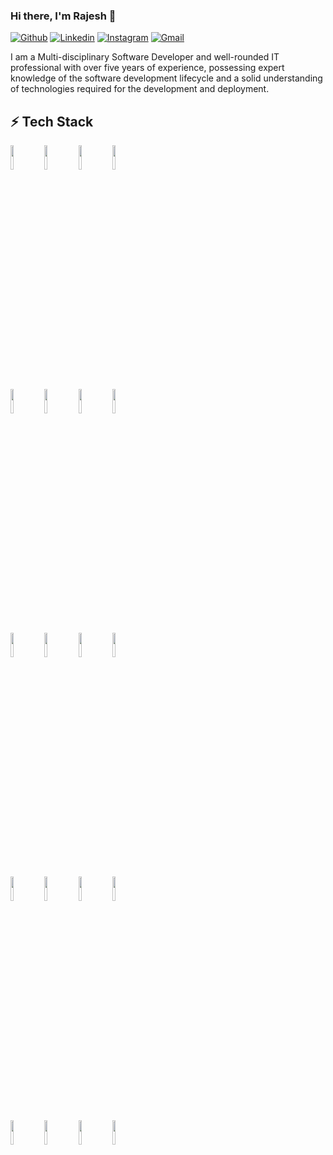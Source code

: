 ### Hi there, I'm Rajesh 👋

<!-- Your badges
You can use the website to generate badges: https://shields.io/
-->

[![Github](https://img.shields.io/badge/-Github-000?style=flat&logo=Github&logoColor=white)](https://github.com/incrajesh)
[![Linkedin](https://img.shields.io/badge/-LinkedIn-blue?style=flat&logo=Linkedin&logoColor=white)](https://www.linkedin.com/in/rajesh-parmar/)
[![Instagram](https://img.shields.io/badge/-Instagram-c13584?style=flat&labelColor=c13584&logo=instagram&logoColor=white)](https://www.instagram.com/rajeshparmarofficial/)
[![Gmail](https://img.shields.io/badge/-Gmail-c14438?style=flat&logo=Gmail&logoColor=white)](mailto:rdparmar14@gmail.com)

<!--
**incrajesh/incrajesh** is a ✨ _special_ ✨ repository because its `README.md` (this file) appears on your GitHub profile.
Here are some ideas to get you started:

- 🔭 I’m currently working on ...
- 🌱 I’m currently learning ...
- 👯 I’m looking to collaborate on ...
- 🤔 I’m looking for help with ...
- 💬 Ask me about ...
- 📫 How to reach me: ...
- 😄 Pronouns: ...
- ⚡ Fun fact: ...
-->

I am a Multi-disciplinary Software Developer and well-rounded IT professional with over five years of experience, possessing expert knowledge of the software development lifecycle and a solid understanding of technologies required for the development and deployment.


## ⚡ Tech Stack 

<code><img width="10%" src="https://www.vectorlogo.zone/logos/php/php-ar21.svg"></code>
  <code><img width="10%" src="https://www.vectorlogo.zone/logos/javascript/javascript-ar21.svg"></code>
  <code><img width="10%" src="https://www.vectorlogo.zone/logos/nodejs/nodejs-ar21.svg"></code>
  <code><img width="10%" src="https://www.vectorlogo.zone/logos/reactjs/reactjs-ar21.svg"></code>
  <br />
 <code><img width="10%" src="https://www.vectorlogo.zone/logos/laravel/laravel-ar21.svg"></code>
  <code><img width="10%" src="https://www.vectorlogo.zone/logos/expressjs/expressjs-ar21.svg"></code>
  <code><img width="10%" src="https://www.vectorlogo.zone/logos/jquery/jquery-ar21.svg"></code>
  <code><img width="10%" src="https://www.vectorlogo.zone/logos/mysql/mysql-ar21.svg"></code>
   <br />
 <code><img width="10%" src="https://www.vectorlogo.zone/logos/postgresql/postgresql-ar21.svg"></code>
  <code><img width="10%" src="https://www.vectorlogo.zone/logos/mongodb/mongodb-ar21.svg"></code>
  <code><img width="10%" src="https://www.vectorlogo.zone/logos/w3_html5/w3_html5-ar21.svg"></code>
  <code><img width="10%" src="https://www.vectorlogo.zone/logos/getbootstrap/getbootstrap-ar21.svg"></code>
    <br />
     <code><img width="10%" src="https://www.vectorlogo.zone/logos/amazon_aws/amazon_aws-ar21.svg"></code>
     <code><img width="10%" src="https://www.vectorlogo.zone/logos/google_cloud/google_cloud-ar21.svg"></code>
     <code><img width="10%" src="https://www.vectorlogo.zone/logos/twilio/twilio-ar21.svg"></code>
     <code><img width="10%" src="https://www.vectorlogo.zone/logos/jestjsio/jestjsio-ar21.svg"></code>
     <br />
     <code><img width="10%" src="https://www.vectorlogo.zone/logos/nginx/nginx-ar21.svg"></code>
     <code><img width="10%" src="https://www.vectorlogo.zone/logos/apache/apache-ar21.svg"></code>
 <code><img width="10%" src="https://www.vectorlogo.zone/logos/paypal/paypal-ar21.svg"></code>
  <code><img width="10%" src="https://www.vectorlogo.zone/logos/stripe/stripe-ar21.svg"></code>
